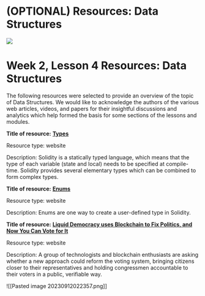 # (OPTIONAL) Resources: Data Structures
![](https://d3c33hcgiwev3.cloudfront.net/imageAssetProxy.v1/C5aFQh1GEeiJEgpvjpU0yg_30603d1251735a98f9f1bf981cd4956d_blockchain-globe.jpg?expiry=1694563200000&hmac=Ux_HVo67qdyackvM3FlZ-n2pjcDE46RtqAWIMC-A4a8)
# Week 2, Lesson 4 Resources: Data Structures

The following resources were selected to provide an overview of the topic of Data Structures. We would like to acknowledge the authors of the various web articles, videos, and papers for their insightful discussions and analytics which help formed the basis for some sections of the lessons and modules.

**Title of resource:** [**Types**](http://solidity.readthedocs.io/en/develop/types.html)

Resource type: website

Description: Solidity is a statically typed language, which means that the type of each variable (state and local) needs to be specified at compile-time. Solidity provides several elementary types which can be combined to form complex types.

**Title of resource:** [**Enums**](http://solidity.readthedocs.io/en/develop/types.html#enums)

Resource type: website

Description: Enums are one way to create a user-defined type in Solidity.

**Title of resource:** [**Liquid Democracy uses Blockchain to Fix Politics, and Now You Can Vote for It**](https://beta.techcrunch.com/2018/02/24/liquid-democracy-uses-blockchain/)

Resource type: website

Description: A group of technologists and blockchain enthusiasts are asking whether a new approach could reform the voting system, bringing citizens closer to their representatives and holding congressmen accountable to their voters in a public, verifiable way.

![[Pasted image 20230912022357.png]]
